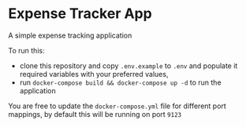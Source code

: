 # Expense Tracker App

A simple expense tracking application

To run this:
- clone this repository and copy `.env.example` to `.env` and populate it required variables with your preferred values,
- run `docker-compose build && docker-compose up -d` to run the application

You are free to update the `docker-compose.yml` file for different port mappings, by default this will be running on port `9123`
